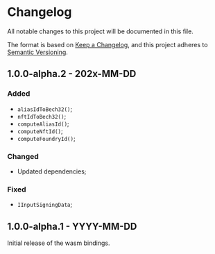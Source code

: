 # Changelog

All notable changes to this project will be documented in this file.

The format is based on [Keep a Changelog](https://keepachangelog.com/en/1.0.0/),
and this project adheres to [Semantic Versioning](https://semver.org/spec/v2.0.0.html).

<!-- ## Unreleased - YYYY-MM-DD

### Added

### Changed

### Deprecated

### Removed

### Fixed

### Security -->

## 1.0.0-alpha.2 - 202x-MM-DD

### Added

- `aliasIdToBech32()`;
- `nftIdToBech32()`;
- `computeAliasId()`;
- `computeNftId()`;
- `computeFoundryId()`;

### Changed

- Updated dependencies;

### Fixed

- `IInputSigningData`;

## 1.0.0-alpha.1 - YYYY-MM-DD

Initial release of the wasm bindings.